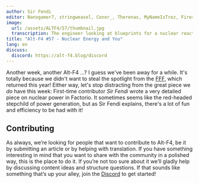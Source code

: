 ```yaml
---
author: Sir Fendi
editor: Nanogamer7, stringweasel, Conor_, Therenas, MyNameIsTrez, Firerazer
image:
  url: /assets/ALTF4/57/thumbnail.jpg
  transcription: The engineer looking at blueprints for a nuclear reactor
title: "Alt-F4 #57 - Nuclear Energy and You"
lang: en
discuss:
  discord: https://alt-f4.blog/discord
---
```


Another week, another Alt-F4 ...? I guess we've been away for a while. It's totally because we didn't want to steal the spotlight from the [FFF](https://factorio.com/blog/), which returned this year! Either way, let's stop distracting from the great piece we *do* have this week: First-time contributor *Sir Fendi* wrote a very detailed piece on nuclear power in Factorio. It sometimes seems like the red-headed stepchild of power generation, but as Sir Fendi explains, there's a lot of fun and efficiency to be had with it!

## Contributing

As always, we’re looking for people that want to contribute to Alt-F4, be it by submitting an article or by helping with translation. If you have something interesting in mind that you want to share with the community in a polished way, this is the place to do it. If you’re not too sure about it we’ll gladly help by discussing content ideas and structure questions. If that sounds like something that’s up your alley, join the [Discord](https://alt-f4.blog/discord) to get started!
